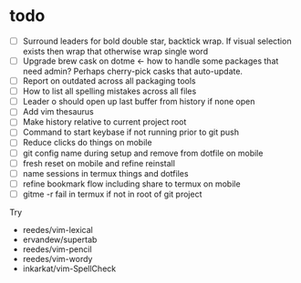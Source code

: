 # todo

- [ ] Surround leaders for bold double star, backtick wrap. If visual selection
  exists then wrap that otherwise wrap single word
- [ ] Upgrade brew cask on dotme <- how to handle some packages that need admin?
  Perhaps cherry-pick casks that auto-update.
- [ ] Report on outdated across all packaging tools
- [ ] How to list all spelling mistakes across all files
- [ ] Leader o should open up last buffer from history if none open
- [ ] Add vim thesaurus
- [ ] Make history relative to current project root
- [ ] Command to start keybase if not running prior to git push
- [ ] Reduce clicks do things on mobile
- [ ] git config name during setup and remove from dotfile on mobile
- [ ] fresh reset on mobile and refine reinstall
- [ ] name sessions in termux things and dotfiles
- [ ] refine bookmark flow including share to termux on mobile
- [ ] gitme -r fail in termux if not in root of git project

Try

- reedes/vim-lexical
- ervandew/supertab
- reedes/vim-pencil
- reedes/vim-wordy
- inkarkat/vim-SpellCheck
